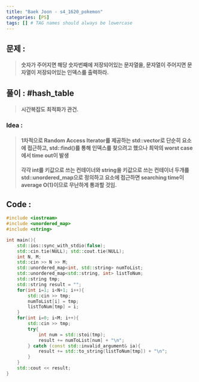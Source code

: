 ```yaml
---
title: "Baek Joon - s4_1620_pokemon"
categories: [PS]
tags: [] # TAG names should always be lowercase
---
```

## 문제 : 
> #### 숫자가 주어지면 해당 숫자번째에 저장되어있는 문자열을, 문자열이 주어지면 문자열이 저장되어있는 인덱스를 출력하라.

## 풀이 : #hash_table
> #### 시간복잡도 최적화가 관건.

### Idea : 
> #### 1차적으로 Random Access Iterator를 제공하는 std::vector로 단순히 요소에 접근하고, std::find()를 통해 인덱스를 찾으려고 했으나 최악의 worst case에서 time out이 발생
> #### 각각 int를 키값으로 쓰는 컨테이너와 string을 키값으로 쓰는 컨테이너 두개를 std::unordered_map으로 정의하고 요소에 접근하면 searching time이 average O(1)이므로 무난하게 통과할 것임.

## Code :
```cpp
#include <iostream>
#include <unordered_map>
#include <string>

int main(){
    std::ios::sync_with_stdio(false);
    std::cin.tie(NULL); std::cout.tie(NULL);
    int N, M;
    std::cin >> N >> M;
    std::unordered_map<int, std::string> numToList;
    std::unordered_map<std::string, int> listToNum;
    std::string tmp;
    std::string result = "";
    for(int i=1; i<N+1; i++){
        std::cin >> tmp;
        numToList[i] = tmp;
        listToNum[tmp] = i;
    }
    for(int i=0; i<M; i++){
        std::cin >> tmp;
        try{
            int num = std::stoi(tmp);
            result += numToList[num] + "\n";
        } catch (const std::invalid_argument& ia){
            result += std::to_string(listToNum[tmp]) + "\n";
        }
    }
    std::cout << result;
}
```
